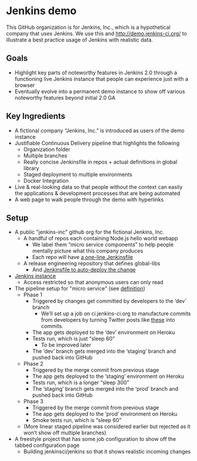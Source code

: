 # Jenkins demo
This GitHub organization is for Jenkins, Inc., which is a hypothetical company that uses Jenkins.
We use this and http://demo.jenkins-ci.org/ to illustrate a best practice usage of Jenkins with
realistic data.

## Goals
* Highlight key parts of noteworthy features in Jenkins 2.0 through a functioning live Jenkins
  instance that people can experience just with a browser
* Eventually evolve into a permanent demo instance to show off various noteworthy features
  beyond initial 2.0 GA

## Key Ingredients
* A fictional company “Jenkins, Inc.” is introduced as users of the demo instance
* Justifiable Continuous Delivery pipeline that highlights the following
    * Organization folder
    * Multiple branches
    * Really concise Jenkinsfile in repos + actual definitions in global library
    * Staged deployment to multiple environments
    * Docker Integration
* Live & real-looking data so that people without the context can easily the applications & development processes that are being automated
* A web page to walk people through the demo with hyperlinks

## Setup
* A public "jenkins-inc" github org for the fictional Jenkins, Inc.
    * A handful of repos each containing Node.js hello world webapp
        * We label them “micro service components” to help people mentally picture what this company produces
        * Each repo will have [a one-line Jenkinsfile](https://github.com/jenkins-demo/borat/blob/dev/Jenkinsfile)
    * A release engineering repository that defines global-libs
        * And [Jenkinsfile to auto-deploy the change](https://github.com/jenkins-demo/release-engineering/blob/master/Jenkinsfile)
* [Jenkins instance](http://demo.jenkins-ci.org/)
    * Access restricted so that anonymous users can only read
* The pipeline setup for "micro service" (see [definition](https://github.com/jenkins-demo/release-engineering/blob/master/vars/microService.groovy))
    * Phase 1
        * Triggered by changes get committed by developers to the ‘dev’ branch
            * We’ll set up a job on ci.jenkins-ci.org to manufacture commits from developers by turning Twitter posts like [these](https://twitter.com/devops_borat) into commits.
        * The app gets deployed to the ‘dev’ environment on Heroku
        * Tests run, which is just “sleep 60”
            * To be improved later
        * The ‘dev’ branch gets merged into the ‘staging’ branch and pushed back into GitHub
    * Phase 2
        * Triggered by the merge commit from previous stage
        * The app gets deployed to the ‘staging’ environment on Heroku
        * Tests run, which is a longer “sleep 300”
        * The ‘staging’ branch gets merged into the ‘prod’ branch and pushed back into GitHub
    * Phase 3
        * Triggered by the merge commit from previous stage
        * The app gets deployed to the ‘prod’ environment on Heroku
        * Smoke tests run, which is “sleep 60”
    * (More linear staged pipeline was considered earlier but rejected as it won’t show off multiple branches)
* A freestyle project that has some job configuration to show off the tabbed configuration page
    * Building jenkinsci/jenkins so that it shows realistic incoming changes

